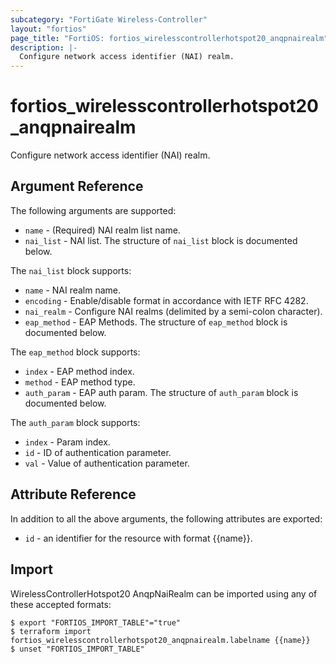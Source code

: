 ```yaml
---
subcategory: "FortiGate Wireless-Controller"
layout: "fortios"
page_title: "FortiOS: fortios_wirelesscontrollerhotspot20_anqpnairealm"
description: |-
  Configure network access identifier (NAI) realm.
---
```


# fortios_wirelesscontrollerhotspot20_anqpnairealm
Configure network access identifier (NAI) realm.

## Argument Reference

The following arguments are supported:

* `name` - (Required) NAI realm list name.
* `nai_list` - NAI list. The structure of `nai_list` block is documented below.

The `nai_list` block supports:

* `name` - NAI realm name.
* `encoding` - Enable/disable format in accordance with IETF RFC 4282.
* `nai_realm` - Configure NAI realms (delimited by a semi-colon character).
* `eap_method` - EAP Methods. The structure of `eap_method` block is documented below.

The `eap_method` block supports:

* `index` - EAP method index.
* `method` - EAP method type.
* `auth_param` - EAP auth param. The structure of `auth_param` block is documented below.

The `auth_param` block supports:

* `index` - Param index.
* `id` - ID of authentication parameter.
* `val` - Value of authentication parameter.


## Attribute Reference

In addition to all the above arguments, the following attributes are exported:
* `id` - an identifier for the resource with format {{name}}.

## Import

WirelessControllerHotspot20 AnqpNaiRealm can be imported using any of these accepted formats:
```
$ export "FORTIOS_IMPORT_TABLE"="true"
$ terraform import fortios_wirelesscontrollerhotspot20_anqpnairealm.labelname {{name}}
$ unset "FORTIOS_IMPORT_TABLE"
```
